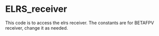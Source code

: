 # ELRS_receiver
This code is to access the elrs receiver. The constants are for BETAFPV receiver, change it as needed.
